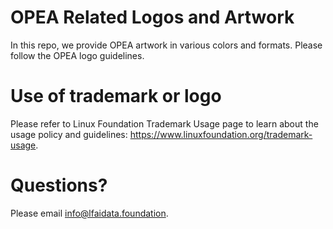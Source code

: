 # OPEA Related Logos and Artwork 
In this repo, we provide OPEA artwork in various colors and formats.
Please follow the OPEA logo guidelines. 

# Use of trademark or logo 
Please refer to Linux Foundation Trademark Usage page to learn about the usage policy and guidelines: https://www.linuxfoundation.org/trademark-usage. 

# Questions? 
Please email info@lfaidata.foundation.
